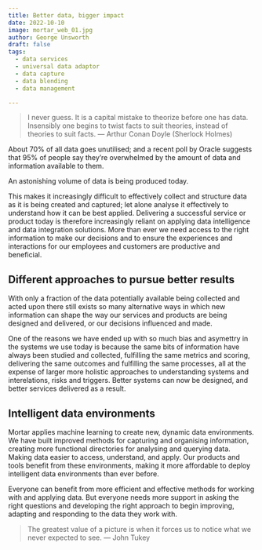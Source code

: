 ```yaml
---
title: Better data, bigger impact
date: 2022-10-10
image: mortar_web_01.jpg
author: George Unsworth
draft: false
tags:
  - data services
  - universal data adaptor
  - data capture
  - data blending
  - data management

---
```


> I never guess. It is a capital mistake to theorize before one has data. Insensibly one begins to twist facts to suit theories, instead of theories to suit facts.
— Arthur Conan Doyle (Sherlock Holmes)

About 70% of all data goes unutilised; and a recent poll by Oracle suggests that 95% of people say they’re overwhelmed by the amount of data and information available to them. 

An astonishing volume of data is being produced today. 

This makes it increasingly difficult to effectively collect and structure data as it is being created and captured; let alone analyse it effectively to understand how it can be best applied. Delivering a successful service or product today is therefore increasingly reliant on applying data intelligence and data integration solutions. More than ever we need access to the right information to make our decisions and to ensure the experiences and interactions for our employees and customers are productive and beneficial. 

Different approaches to pursue better results
-------------
With only a fraction of the data potentially available being collected and acted upon there still exists so many alternative ways in which new information can shape the way our services and products are being designed and delivered, or our decisions influenced and made. 

One of the reasons we have ended up with so much bias and asymettry in the systems we use today is because the same bits of information have always been studied and collected, fulfilling the same metrics and scoring, delivering the same outcomes and fulfilling the same processes, all at the expense of larger more holistic approaches to understanding systems and interelations, risks and triggers. Better systems can now be designed, and better services delivered as a result. 

Intelligent data environments
-------------
Mortar applies machine learning to create new, dynamic data environments. We have built improved methods for capturing and organising information, creating more functional directories for analysing and querying data. Making data easier to access, understand, and apply. Our products and tools benefit from these environments, making it more affordable to deploy intelligent data environments than ever before.  

Everyone can benefit from more efficient and effective methods for working with and applying data. But everyone needs more support in asking the right questions and developing the right approach to begin improving, adapting and responding to the data they work with. 

> The greatest value of a picture is when it forces us to notice what we never expected to see.
— John Tukey

 
